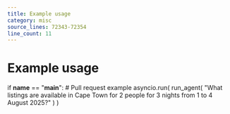 ```yaml
---
title: Example usage
category: misc
source_lines: 72343-72354
line_count: 11
---
```


# Example usage
if __name__ == "__main__":
    # Pull request example
    asyncio.run(
        run_agent(
            "What listings are available in Cape Town for 2 people for 3 nights from 1 to 4 August 2025?"
        )
    )
```


